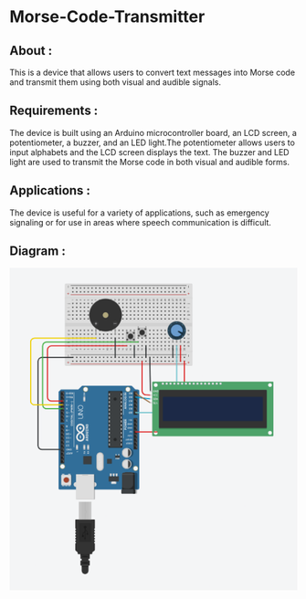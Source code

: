 # Morse-Code-Transmitter

## About :
This is a device that allows users to convert text messages into Morse code and transmit them using both visual and audible signals.

## Requirements :
The device is built using an Arduino microcontroller board, an LCD screen, a potentiometer, a buzzer, and an LED light.The potentiometer allows users to input alphabets and the LCD screen displays the text. The buzzer and LED light are used to transmit the Morse code in both visual and audible forms.

## Applications :
The device is useful for a variety of applications, such as emergency signaling or for use in areas where speech communication is difficult.

## Diagram :
<img src='Diagram.png' alt="diagram"></img>
